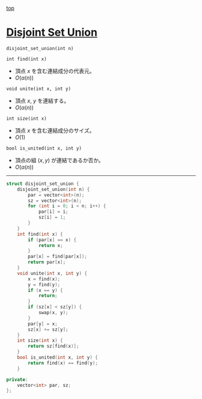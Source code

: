 [top](../README.md)

# [Disjoint Set Union](./dsu.cpp)

`disjoint_set_union(int n)`

`int find(int x)`
- 頂点 $x$ を含む連結成分の代表元。
- $O(\alpha(n))$

`void unite(int x, int y)`
- 頂点 $x$, $y$ を連結する。
- $O(\alpha(n))$

`int size(int x)`
- 頂点 $x$ を含む連結成分のサイズ。
- $O(1)$

`bool is_united(int x, int y)`
- 頂点の組 $(x, y)$ が連結であるか否か。
- $O(\alpha(n))$

---

```cpp
struct disjoint_set_union {
    disjoint_set_union(int n) {
        par = vector<int>(n);
        sz = vector<int>(n);
        for (int i = 0; i < n; i++) {
            par[i] = i;
            sz[i] = 1;
        }
    }
    int find(int x) {
        if (par[x] == x) {
            return x;
        }
        par[x] = find(par[x]);
        return par[x];
    }
    void unite(int x, int y) {
        x = find(x);
        y = find(y);
        if (x == y) {
            return;
        }
        if (sz[x] < sz[y]) {
            swap(x, y);
        }
        par[y] = x;
        sz[x] += sz[y];
    }
    int size(int x) {
        return sz[find(x)];
    }
    bool is_united(int x, int y) {
        return find(x) == find(y);
    }

private:
    vector<int> par, sz;
};
```